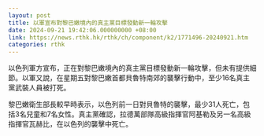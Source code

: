 ```yaml
---
layout: post
title: 以軍宣布對黎巴嫩境內的真主黨目標發動新一輪攻擊
date: 2024-09-21 19:42:06.000000000 +08:00
link: https://news.rthk.hk/rthk/ch/component/k2/1771496-20240921.htm
categories: rthk
---
```


以色列軍方宣布，正在對黎巴嫩境內的真主黨目標發動新一輪攻擊，但未有提供細節。以軍又說，在星期五對黎巴嫩首都貝魯特南郊的襲擊行動中，至少16名真主黨武裝人員被打死。

黎巴嫩衛生部長較早時表示，以色列前一日對貝魯特的襲擊，最少31人死亡，包括3名兒童和7名女性。真主黨確認，拉德萬部隊高級指揮官阿基勒及另一名高級指揮官瓦赫比，在以色列的襲擊中死亡。
